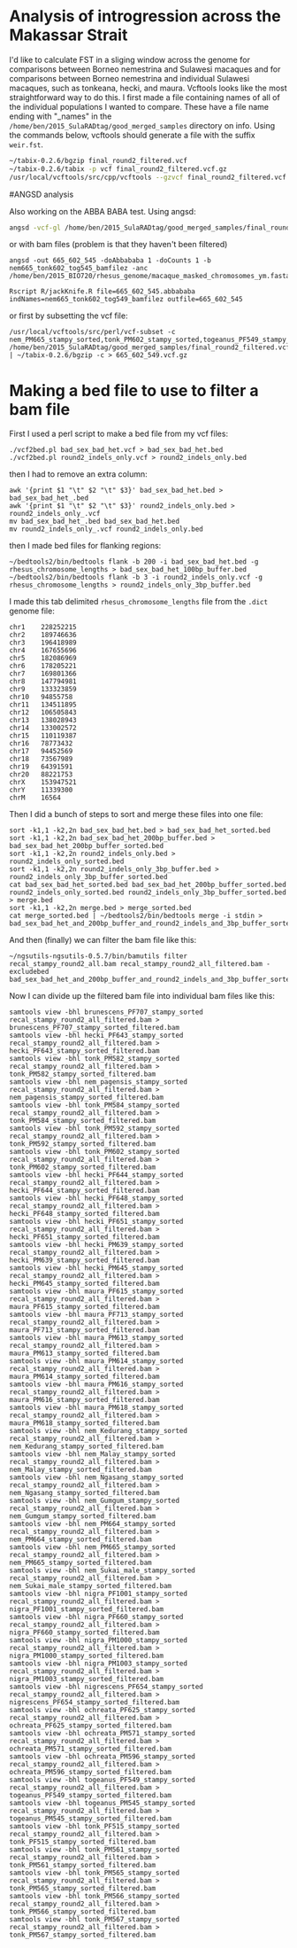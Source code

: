 # Analysis of introgression across the Makassar Strait

I'd like to calculate FST in a sliging window across the genome for comparisons between Borneo nemestrina and Sulawesi macaques and for comparisons between Borneo nemestrina and individual Sulawesi macaques, such as tonkeana, hecki, and maura.  Vcftools looks like the most straightforward way to do this.  I first made a file containing names of all of the individual populations I wanted to compare.  These have a file name ending with "_names" in the `/home/ben/2015_SulaRADtag/good_merged_samples` directory on info.  Using the commands below, vcftools should generate a file with the suffix `weir.fst`.


```bash
~/tabix-0.2.6/bgzip final_round2_filtered.vcf
~/tabix-0.2.6/tabix -p vcf final_round2_filtered.vcf.gz
/usr/local/vcftools/src/cpp/vcftools --gzvcf final_round2_filtered.vcf.gz --weir-fst-pop borneo_names --weir-fst-pop tonkeana_names --fst-window-size 100000 --fst-window-step 100000
```


#ANGSD analysis

Also working on the ABBA BABA test.  Using angsd:

```bash
angsd -vcf-gl /home/ben/2015_SulaRADtag/good_merged_samples/final_round2_filtered.vcf.gz -fai /home/ben/2015_BIO720/rhesus_genome/macaque_masked_chromosomes_ym.fasta.fai -nind 40 -doAbbababa -anc /home/ben/2015_BIO720/rhesus_genome/macaque_masked_chromosomes_ym.fasta
```
or with bam files (problem is that they haven't been filtered)
```
angsd -out 665_602_545 -doAbbababa 1 -doCounts 1 -b nem665_tonk602_tog545_bamfilez -anc /home/ben/2015_BIO720/rhesus_genome/macaque_masked_chromosomes_ym.fasta
```
```
Rscript R/jackKnife.R file=665_602_545.abbababa indNames=nem665_tonk602_tog549_bamfilez outfile=665_602_545
```

or first by subsetting the vcf file:

```
/usr/local/vcftools/src/perl/vcf-subset -c nem_PM665_stampy_sorted,tonk_PM602_stampy_sorted,togeanus_PF549_stampy_sorted /home/ben/2015_SulaRADtag/good_merged_samples/final_round2_filtered.vcf.gz | ~/tabix-0.2.6/bgzip -c > 665_602_549.vcf.gz
```

# Making a bed file to use to filter a bam file

First I used a perl script to make a bed file from my vcf files:
```
./vcf2bed.pl bad_sex_bad_het.vcf > bad_sex_bad_het.bed
./vcf2bed.pl round2_indels_only.vcf > round2_indels_only.bed
```
then I had to remove an extra column:
```
awk '{print $1 "\t" $2 "\t" $3}' bad_sex_bad_het.bed > bad_sex_bad_het_.bed
awk '{print $1 "\t" $2 "\t" $3}' round2_indels_only.bed > round2_indels_only_.vcf
mv bad_sex_bad_het_.bed bad_sex_bad_het.bed
mv round2_indels_only_.vcf round2_indels_only.bed
```
then I made bed files for flanking regions:
```
~/bedtools2/bin/bedtools flank -b 200 -i bad_sex_bad_het.bed -g rhesus_chromosome_lengths > bad_sex_bad_het_100bp_buffer.bed
~/bedtools2/bin/bedtools flank -b 3 -i round2_indels_only.vcf -g rhesus_chromosome_lengths > round2_indels_only_3bp_buffer.bed
```
I made this tab delimited `rhesus_chromosome_lengths` file from the `.dict` genome file:
```
chr1	228252215
chr2	189746636
chr3	196418989
chr4	167655696
chr5	182086969
chr6	178205221
chr7	169801366
chr8	147794981
chr9	133323859
chr10	94855758
chr11	134511895
chr12	106505843
chr13	138028943
chr14	133002572
chr15	110119387
chr16	78773432
chr17	94452569
chr18	73567989
chr19	64391591
chr20	88221753
chrX	153947521
chrY	11339300
chrM	16564
```

Then I did a bunch of steps to sort and merge these files into one file:
```
sort -k1,1 -k2,2n bad_sex_bad_het.bed > bad_sex_bad_het_sorted.bed
sort -k1,1 -k2,2n bad_sex_bad_het_200bp_buffer.bed > bad_sex_bad_het_200bp_buffer_sorted.bed
sort -k1,1 -k2,2n round2_indels_only.bed > round2_indels_only_sorted.bed 
sort -k1,1 -k2,2n round2_indels_only_3bp_buffer.bed > round2_indels_only_3bp_buffer_sorted.bed
cat bad_sex_bad_het_sorted.bed bad_sex_bad_het_200bp_buffer_sorted.bed round2_indels_only_sorted.bed round2_indels_only_3bp_buffer_sorted.bed > merge.bed
sort -k1,1 -k2,2n merge.bed > merge_sorted.bed
cat merge_sorted.bed | ~/bedtools2/bin/bedtools merge -i stdin > bad_sex_bad_het_and_200bp_buffer_and_round2_indels_and_3bp_buffer_sorted.bed
```

And then (finally) we can filter the bam file like this:

```
~/ngsutils-ngsutils-0.5.7/bin/bamutils filter recal_stampy_round2_all.bam recal_stampy_round2_all_filtered.bam -excludebed bad_sex_bad_het_and_200bp_buffer_and_round2_indels_and_3bp_buffer_sorted.bed
```
Now I can divide up the filtered bam file into individual bam files like this:

```
samtools view -bhl brunescens_PF707_stampy_sorted recal_stampy_round2_all_filtered.bam > brunescens_PF707_stampy_sorted_filtered.bam
samtools view -bhl hecki_PF643_stampy_sorted recal_stampy_round2_all_filtered.bam > hecki_PF643_stampy_sorted_filtered.bam
samtools view -bhl tonk_PM582_stampy_sorted recal_stampy_round2_all_filtered.bam > tonk_PM582_stampy_sorted_filtered.bam
samtools view -bhl nem_pagensis_stampy_sorted recal_stampy_round2_all_filtered.bam > nem_pagensis_stampy_sorted_filtered.bam
samtools view -bhl tonk_PM584_stampy_sorted recal_stampy_round2_all_filtered.bam > tonk_PM584_stampy_sorted_filtered.bam
samtools view -bhl tonk_PM592_stampy_sorted recal_stampy_round2_all_filtered.bam > tonk_PM592_stampy_sorted_filtered.bam
samtools view -bhl tonk_PM602_stampy_sorted recal_stampy_round2_all_filtered.bam > tonk_PM602_stampy_sorted_filtered.bam
samtools view -bhl hecki_PF644_stampy_sorted recal_stampy_round2_all_filtered.bam > hecki_PF644_stampy_sorted_filtered.bam
samtools view -bhl hecki_PF648_stampy_sorted recal_stampy_round2_all_filtered.bam > hecki_PF648_stampy_sorted_filtered.bam
samtools view -bhl hecki_PF651_stampy_sorted recal_stampy_round2_all_filtered.bam > hecki_PF651_stampy_sorted_filtered.bam
samtools view -bhl hecki_PM639_stampy_sorted recal_stampy_round2_all_filtered.bam > hecki_PM639_stampy_sorted_filtered.bam
samtools view -bhl hecki_PM645_stampy_sorted recal_stampy_round2_all_filtered.bam > hecki_PM645_stampy_sorted_filtered.bam
samtools view -bhl maura_PF615_stampy_sorted recal_stampy_round2_all_filtered.bam > maura_PF615_stampy_sorted_filtered.bam
samtools view -bhl maura_PF713_stampy_sorted recal_stampy_round2_all_filtered.bam > maura_PF713_stampy_sorted_filtered.bam
samtools view -bhl maura_PM613_stampy_sorted recal_stampy_round2_all_filtered.bam > maura_PM613_stampy_sorted_filtered.bam
samtools view -bhl maura_PM614_stampy_sorted recal_stampy_round2_all_filtered.bam > maura_PM614_stampy_sorted_filtered.bam
samtools view -bhl maura_PM616_stampy_sorted recal_stampy_round2_all_filtered.bam > maura_PM616_stampy_sorted_filtered.bam
samtools view -bhl maura_PM618_stampy_sorted recal_stampy_round2_all_filtered.bam > maura_PM618_stampy_sorted_filtered.bam
samtools view -bhl nem_Kedurang_stampy_sorted recal_stampy_round2_all_filtered.bam > nem_Kedurang_stampy_sorted_filtered.bam
samtools view -bhl nem_Malay_stampy_sorted recal_stampy_round2_all_filtered.bam > nem_Malay_stampy_sorted_filtered.bam
samtools view -bhl nem_Ngasang_stampy_sorted recal_stampy_round2_all_filtered.bam > nem_Ngasang_stampy_sorted_filtered.bam
samtools view -bhl nem_Gumgum_stampy_sorted recal_stampy_round2_all_filtered.bam > nem_Gumgum_stampy_sorted_filtered.bam
samtools view -bhl nem_PM664_stampy_sorted recal_stampy_round2_all_filtered.bam > nem_PM664_stampy_sorted_filtered.bam
samtools view -bhl nem_PM665_stampy_sorted recal_stampy_round2_all_filtered.bam > nem_PM665_stampy_sorted_filtered.bam
samtools view -bhl nem_Sukai_male_stampy_sorted recal_stampy_round2_all_filtered.bam > nem_Sukai_male_stampy_sorted_filtered.bam
samtools view -bhl nigra_PF1001_stampy_sorted recal_stampy_round2_all_filtered.bam > nigra_PF1001_stampy_sorted_filtered.bam
samtools view -bhl nigra_PF660_stampy_sorted recal_stampy_round2_all_filtered.bam > nigra_PF660_stampy_sorted_filtered.bam
samtools view -bhl nigra_PM1000_stampy_sorted recal_stampy_round2_all_filtered.bam > nigra_PM1000_stampy_sorted_filtered.bam
samtools view -bhl nigra_PM1003_stampy_sorted recal_stampy_round2_all_filtered.bam > nigra_PM1003_stampy_sorted_filtered.bam
samtools view -bhl nigrescens_PF654_stampy_sorted recal_stampy_round2_all_filtered.bam > nigrescens_PF654_stampy_sorted_filtered.bam
samtools view -bhl ochreata_PF625_stampy_sorted recal_stampy_round2_all_filtered.bam > ochreata_PF625_stampy_sorted_filtered.bam
samtools view -bhl ochreata_PM571_stampy_sorted recal_stampy_round2_all_filtered.bam > ochreata_PM571_stampy_sorted_filtered.bam
samtools view -bhl ochreata_PM596_stampy_sorted recal_stampy_round2_all_filtered.bam > ochreata_PM596_stampy_sorted_filtered.bam
samtools view -bhl togeanus_PF549_stampy_sorted recal_stampy_round2_all_filtered.bam > togeanus_PF549_stampy_sorted_filtered.bam
samtools view -bhl togeanus_PM545_stampy_sorted recal_stampy_round2_all_filtered.bam > togeanus_PM545_stampy_sorted_filtered.bam
samtools view -bhl tonk_PF515_stampy_sorted recal_stampy_round2_all_filtered.bam > tonk_PF515_stampy_sorted_filtered.bam
samtools view -bhl tonk_PM561_stampy_sorted recal_stampy_round2_all_filtered.bam > tonk_PM561_stampy_sorted_filtered.bam
samtools view -bhl tonk_PM565_stampy_sorted recal_stampy_round2_all_filtered.bam > tonk_PM565_stampy_sorted_filtered.bam
samtools view -bhl tonk_PM566_stampy_sorted recal_stampy_round2_all_filtered.bam > tonk_PM566_stampy_sorted_filtered.bam
samtools view -bhl tonk_PM567_stampy_sorted recal_stampy_round2_all_filtered.bam > tonk_PM567_stampy_sorted_filtered.bam
```
